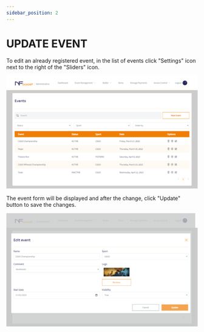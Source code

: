 ```yaml
---
sidebar_position: 2
---
```


# UPDATE EVENT

To edit an already registered event, in the list of events click "Settings" icon next to the right of the "Sliders" icon.

![1](/img/evento.png)

The event form will be displayed and after the change, click "Update" button to save the changes.

![1](/img/editarevento.png)
